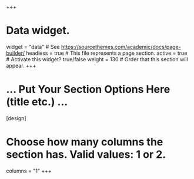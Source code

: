 +++
# Data widget.
widget = "data"  # See https://sourcethemes.com/academic/docs/page-builder/
headless = true  # This file represents a page section.
active = true  # Activate this widget? true/false
weight = 130  # Order that this section will appear.
+++
# ... Put Your Section Options Here (title etc.) ...

[design]
  # Choose how many columns the section has. Valid values: 1 or 2.
  columns = "1"
+++
